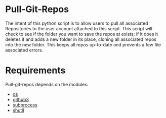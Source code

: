 # Pull-Git-Repos

The intent of this python script is to allow users to pull all associated Repositories to the user account attached to this script.
This script will check to see if the folder you want to save the repos at exists; if it does it deletes it and adds a new folder in its place, cloning all associated repos into the new folder.
This keeps all repos up-to-date and prevents a few file associated errors.


# Requirements

Pull-git-repos depends on the modules:

* [os](https://docs.python.org/3.4/library/os.html)
* [github3](https://github3py.readthedocs.org/en/master/)
* [subprocess](https://docs.python.org/3.4/library/subprocess.html)
* [shutil](https://docs.python.org/3.4/library/shutil.html)

